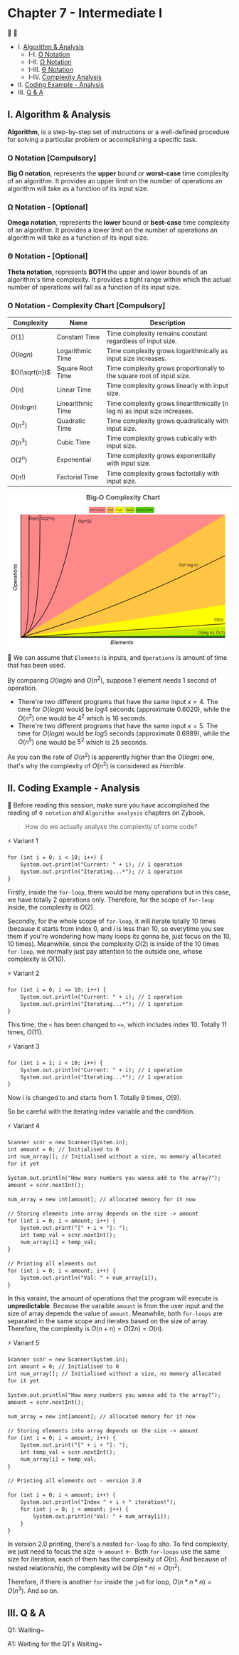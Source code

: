 # Chapter 7 - Intermediate I

:tulip: :cherry_blossom:

* I. [Algorithm & Analysis](#1-ac)
  * I-I. [O Notation](#1a)
  * I-II. [Ω Notation](#1b)
  * I-III. [Θ Notation](#1c)
  * I-IV. [Complexity Analysis](#1d)
* II. [Coding Example - Analysis](#2-ca)
* III. [Q & A](#3-qa)

<h2 id="1-ac">I. Algorithm & Analysis</h2>

**Algorithm**, is a step-by-step set of instructions or a well-defined procedure for solving a particular problem or accomplishing a specific task.

<h3 id="1a">O Notation [Compulsory]</h3>

**Big O notation**, represents the **upper** bound or **worst-case** time complexity of an algorithm. It provides an upper limit on the number of operations an algorithm will take as a function of its input size.

<h3 id="1b">Ω Notation - [Optional]</h3>

**Omega notation**, represents the **lower** bound or **best-case** time complexity of an algorithm. It provides a lower limit on the number of operations an algorithm will take as a function of its input size.

<h3 id="1c">Θ Notation - [Optional]</h3>

**Theta notation**, represents **BOTH** the upper and lower bounds of an algorithm's time complexity. It provides a tight range within which the actual number of operations will fall as a function of its input size.

<h3 id="1d">O Notation - Complexity Chart [Compulsory]</h3>

| Complexity    | Name              | Description                                                               |
|---------------|-------------------|---------------------------------------------------------------------------|
| $O(1)$        | Constant Time     | Time complexity remains constant regardless of input size.                |
| $O(log n)$    | Logarithmic Time  | Time complexity grows logarithmically as input size increases.            |
| $O(\sqrt{n})$ | Square Root Time  | Time complexity grows proportionally to the square root of input size.    |
| $O(n)$        | Linear Time       | Time complexity grows linearly with input size.                           |
| $O(nlog n)$   | Linearithmic Time | Time complexity grows linearithmically (n log n) as input size increases. |
| $O(n^{2})$    | Quadratic Time    | Time complexity grows quadratically with input size.                      |
| $O(n^{3})$    | Cubic Time        | Time complexity grows cubically with input size.                          |
| $O(2^{n})$    | Exponential       | Time complexity grows exponentially with input size.                      |
| $O(n!)$       | Factorial Time    | Time complexity grows factorially with input size.                        |

![](../../lib/img/complexity_1.png)

:pencil: We can assume that `Elements` is inputs, and `Operations` is amount of time that has been used.

By comparing $O(log n)$ and $O(n^{2})$, suppose 1 element needs 1 second of operation. 

* There're two different programs that have the same input $x=4$. The time for $O(log n)$ would be $log 4$ seconds (approximate $0.6020$), while the $O(n^{2})$ one would be $4^{2}$ which is $16$ seconds.
* There're two different programs that have the same input $x=5$. The time for $O(log n)$ would be $log 5$ seconds (approximate $0.6989$), while the $O(n^{5})$ one would be $5^{2}$ which is $25$ seconds.

As you can the rate of $O(n^{2})$ is apparently higher than the $O(log n)$ one, that's why the complexity of $O(n^{2})$ is considered as *Horrible*.

<h2 id="2-ca">II. Coding Example - Analysis</h2>

:raising_hand: Before reading this session, make sure you have accomplished the reading of `O notation` and `Algorithm analysis` chapters on Zybook.

> How do we actually analyse the complextiy of some code?

:zap: Variant 1

```
for (int i = 0; i < 10; i++) {
    System.out.println("Current: " + i); // 1 operation
    System.out.println("Iterating...*"); // 1 operation
}
```

Firstly, inside the `for-loop`, there would be many operations but in this case, we have totally $2$ operations only. Therefore, for the scope of `for-loop` inside, the complexity is $O(2)$.

Secondly, for the whole scope of `for-loop`, it will iterate totally $10$ times (because it starts from index $0$, and $i$ is less than $10$, so everytime you see them if you're wondering how many loops its gonna be, just focus on the $10$, $10$ times). Meanwhile, since the complexity $O(2)$ is inside of the $10$ times `for-loop`, we normally just pay attention to the outside one, whose complexity is $O(10)$.

:zap: Variant 2

```
for (int i = 0; i <= 10; i++) {
    System.out.println("Current: " + i); // 1 operation
    System.out.println("Iterating...*"); // 1 operation
}
```

This time, the `<` has been changed to `<=`, which includes index $10$. Totally $11$ times, $O(11)$.

:zap: Variant 3

```
for (int i = 1; i < 10; i++) {
    System.out.println("Current: " + i); // 1 operation
    System.out.println("Iterating...*"); // 1 operation
}
```

Now $i$ is changed to and starts from $1$. Totally $9$ times, $O(9)$.

So be careful with the iterating index variable and the condition.

:zap: Variant 4

```
Scanner scnr = new Scanner(System.in);
int amount = 0; // Initialised to 0
int num_array[]; // Initialised without a size, no memory allocated for it yet

System.out.println("How many numbers you wanna add to the array?");
amount = scnr.nextInt();

num_array = new int[amount]; // allocated memory for it now

// Storing elements into array depends on the size -> amount
for (int i = 0; i < amount; i++) {
    System.out.print("[" + i + "]: ");
    int temp_val = scnr.nextInt();
    num_array[i] = temp_val;
}

// Printing all elements out
for (int i = 0; i < amount; i++) {
    System.out.println("Val: " + num_array[i]);
}
```

In this varaint, the amount of operations that the program will execute is **unpredictable**. Because the varaible `amount` is from the user input and the size of array depends the value of `amount`. Meanwhile, both `for-loops` are separated in the same scope and iterates based on the size of array. Therefore, the complexity is $O(n + n) = O(2n) = O(n)$.

:zap: Variant 5

```
Scanner scnr = new Scanner(System.in);
int amount = 0; // Initialised to 0
int num_array[]; // Initialised without a size, no memory allocated for it yet

System.out.println("How many numbers you wanna add to the array?");
amount = scnr.nextInt();

num_array = new int[amount]; // allocated memory for it now

// Storing elements into array depends on the size -> amount
for (int i = 0; i < amount; i++) {
    System.out.print("[" + i + "]: ");
    int temp_val = scnr.nextInt();
    num_array[i] = temp_val;
}

// Printing all elements out - version 2.0

for (int i = 0; i < amount; i++) {
    System.out.println("Index " + i + " iteration!");
    for (int j = 0; j < amount; j++) {
        System.out.println("Val: " + num_array[i]);
    }
}
```

In version 2.0 printing, there's a nested `for-loop` fo sho. To find complexity, we just need to focus the size -> `amount` <-. Both `for-loops` use the same size for iteration, each of them has the complexity of $O(n)$. And because of nested relationship, the complexity will be $O(n*n) = O(n^{2})$.

Therefore, if there is another `for` inside the `j=0` for loop, $O(n*n*n) = O(n^{3})$. And so on.

<h2 id="3-qa">III. Q & A</h2>

Q1: Waiting~

A1: Waiting for the Q1's Waiting~

